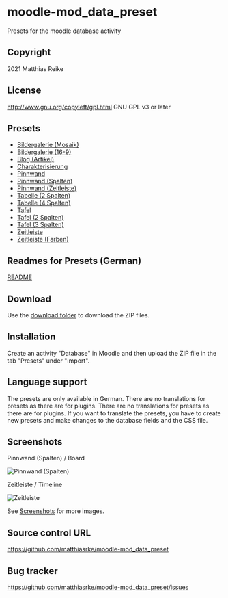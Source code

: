 # moodle-mod_data_preset
Presets for the moodle database activity

## Copyright
2021 Matthias Reike

## License
http://www.gnu.org/copyleft/gpl.html GNU GPL v3 or later

## Presets
- [Bildergalerie (Mosaik)](/Presets/Bildergalerie%20(Mosaik)-preset) 
- [Bildergalerie (16-9)](/Presets/Bildergalerie%20(16-9)-preset)
- [Blog (Artikel)](/Presets/Blog%20(Artikel)-preset)
- [Charakterisierung](/Presets/Charakterisierung-preset)
- [Pinnwand](/Presets/Pinnwand-preset)
- [Pinnwand (Spalten)](/Presets/Pinnwand%20(Spalten)-preset)
- [Pinnwand (Zeitleiste)](/Presets/Pinnwand%20(Zeitleiste)-preset)
- [Tabelle (2 Spalten)](/Presets/Tabelle%20(2%20Spalten)-preset)
- [Tabelle (4 Spalten)](/Presets/Tabelle%20(4%20Spalten)-preset)
- [Tafel](/Presets/Tafel-preset)
- [Tafel (2 Spalten)](/Presets/Tafel%20(2%20Spalten)-preset)
- [Tafel (3 Spalten)](/Presets/Tafel%20(3%20Spalten)-preset)
- [Zeitleiste](/Presets/Zeitleiste-preset)
- [Zeitleiste (Farben)](/Presets/Zeitleiste%20(Farben)-preset)

## Readmes for Presets (German)
[README](/README/)

## Download
Use the [download folder](/Download/) to download the ZIP files.

## Installation
Create an activity "Database" in Moodle and then upload the ZIP file in the tab "Presets" under "Import".

## Language support
The presets are only available in German. There are no translations for presets as there are for plugins.
There are no translations for presets as there are for plugins.
If you want to translate the presets, you have to create new presets and make changes to the database fields and the CSS file. 

## Screenshots
Pinnwand (Spalten) / Board

![Pinnwand (Spalten)](/Screenshots/Pinnwand-Spalten-v1.3.1.jpg)

Zeitleiste / Timeline

![Zeitleiste](/Screenshots/Zeitleiste-v1.0.jpg)

See [Screenshots](/Screenshots/) for more images.

## Source control URL
https://github.com/matthiasrke/moodle-mod_data_preset

## Bug tracker
https://github.com/matthiasrke/moodle-mod_data_preset/issues